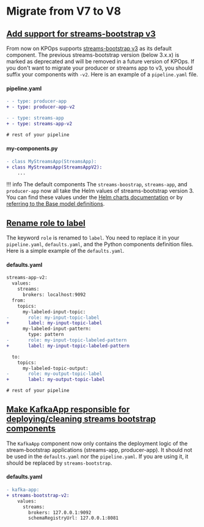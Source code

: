 # Migrate from V7 to V8

## [Add support for streams-bootstrap v3](https://github.com/bakdata/kpops/pull/519)

From now on KPOps supports [streams-bootstrap v3](https://github.com/bakdata/streams-bootstrap/releases/tag/3.0.1) as its default component. The previous streams-bootstrap version (below 3.x.x) is marked as deprecated and will be removed in a future version of KPOps. If you don't want to migrate your producer or streams app to v3, you should suffix your components with `-v2`. Here is an example of a `pipeline.yaml` file.

#### pipeline.yaml

```diff
- - type: producer-app
+ - type: producer-app-v2

- - type: streams-app
+ - type: streams-app-v2

# rest of your pipeline
```

#### my-components.py

```diff
- class MyStreamsApp(StreamsApp):
+ class MyStreamsApp(StreamsAppV2):
    ...
```

<!-- dprint-ignore-start -->

!!! info The default components
    The `streams-boostrap`, `streams-app`, and `producer-app` now all take the Helm values of streams-bootstrap version 3. You can find these values under the [Helm charts documentation](https://github.com/bakdata/streams-bootstrap/tree/master/charts) or by [referring to the Base model definitions](https://github.com/bakdata/kpops/tree/v8/kpops/components/streams_bootstrap).

<!-- dprint-ignore-end -->

## [Rename role to label](https://github.com/bakdata/kpops/pull/525)

The keyword `role` is renamed to `label`. You need to replace it in your `pipeline.yaml`, `defaults.yaml`, and the Python components definition files. Here is a simple example of the `defaults.yaml`.

#### defaults.yaml

```diff
streams-app-v2:
  values:
    streams:
      brokers: localhost:9092
  from:
    topics:
      my-labeled-input-topic:
-       role: my-input-topic-label
+       label: my-input-topic-label
      my-labeled-input-pattern:
        type: pattern
-       role: my-input-topic-labeled-pattern
+       label: my-input-topic-labeled-pattern

  to:
    topics:
      my-labeled-topic-output:
-       role: my-output-topic-label
+       label: my-output-topic-label

# rest of your pipeline
```

## [Make KafkaApp responsible for deploying/cleaning streams bootstrap components](https://github.com/bakdata/kpops/pull/522)

The `KafkaApp` component now only contains the deployment logic of the stream-bootstrap applications (streams-app, producer-app). It should not be used in the `defaults.yaml` nor the `pipeline.yaml`. If you are using it, it should be replaced by `streams-bootstrap`.

#### defaults.yaml

```diff
- kafka-app:
+ streams-bootstrap-v2:
    values:
      streams:
        brokers: 127.0.0.1:9092
        schemaRegistryUrl: 127.0.0.1:8081
```
